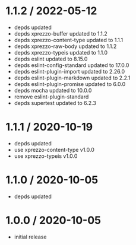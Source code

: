1.1.2 / 2022-05-12
==================

  * depds updated
  * depds xprezzo-buffer updated to 1.1.2
  * depds xprezzo-content-type updated to 1.1.1
  * depds xprezzo-raw-body updated to 1.1.2
  * depds xprezzo-typeis updated to 1.1.0
  * depds eslint updated to 8.15.0
  * depds eslint-config-standard updated to 17.0.0
  * depds eslint-plugin-import updated to 2.26.0
  * depds eslint-plugin-markdown updated to 2.2.1
  * depds eslint-plugin-promise updated to 6.0.0
  * depds mocha updated to 10.0.0
  * remove eslint-plugin-standard
  * depds supertest updated to 6.2.3
  
1.1.1 / 2020-10-19
==================

  * depds updated
  * use xprezzo-content-type v1.0.0
  * use xprezzo-typeis v1.0.0

1.1.0 / 2020-10-05
==================

  * depds updated

1.0.0 / 2020-10-05
==================

  * initial release
